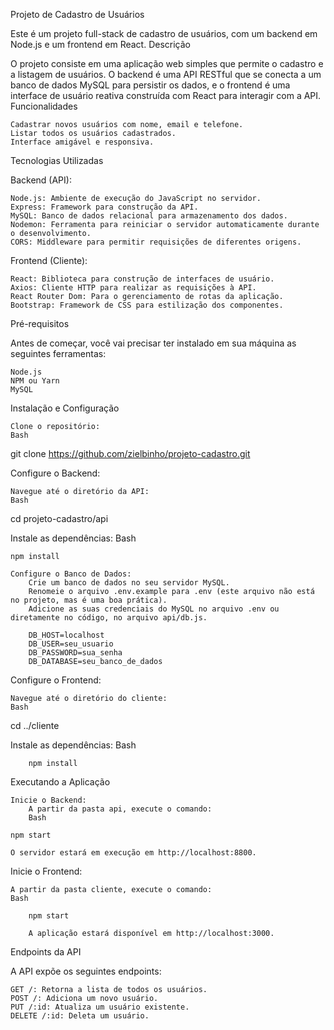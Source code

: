 Projeto de Cadastro de Usuários

Este é um projeto full-stack de cadastro de usuários, com um backend em Node.js e um frontend em React.
Descrição

O projeto consiste em uma aplicação web simples que permite o cadastro e a listagem de usuários. O backend é uma API RESTful que se conecta a um banco de dados MySQL para persistir os dados, e o frontend é uma interface de usuário reativa construída com React para interagir com a API.
Funcionalidades

    Cadastrar novos usuários com nome, email e telefone.
    Listar todos os usuários cadastrados.
    Interface amigável e responsiva.

Tecnologias Utilizadas

Backend (API):

    Node.js: Ambiente de execução do JavaScript no servidor.
    Express: Framework para construção da API.
    MySQL: Banco de dados relacional para armazenamento dos dados.
    Nodemon: Ferramenta para reiniciar o servidor automaticamente durante o desenvolvimento.
    CORS: Middleware para permitir requisições de diferentes origens.

Frontend (Cliente):

    React: Biblioteca para construção de interfaces de usuário.
    Axios: Cliente HTTP para realizar as requisições à API.
    React Router Dom: Para o gerenciamento de rotas da aplicação.
    Bootstrap: Framework de CSS para estilização dos componentes.

Pré-requisitos

Antes de começar, você vai precisar ter instalado em sua máquina as seguintes ferramentas:

    Node.js
    NPM ou Yarn
    MySQL

Instalação e Configuração

    Clone o repositório:
    Bash

git clone https://github.com/zielbinho/projeto-cadastro.git

Configure o Backend:

    Navegue até o diretório da API:
    Bash

cd projeto-cadastro/api

Instale as dependências:
Bash

    npm install

    Configure o Banco de Dados:
        Crie um banco de dados no seu servidor MySQL.
        Renomeie o arquivo .env.example para .env (este arquivo não está no projeto, mas é uma boa prática).
        Adicione as suas credenciais do MySQL no arquivo .env ou diretamente no código, no arquivo api/db.js.

        DB_HOST=localhost
        DB_USER=seu_usuario
        DB_PASSWORD=sua_senha
        DB_DATABASE=seu_banco_de_dados

Configure o Frontend:

    Navegue até o diretório do cliente:
    Bash

cd ../cliente

Instale as dependências:
Bash

        npm install

Executando a Aplicação

    Inicie o Backend:
        A partir da pasta api, execute o comando:
        Bash

    npm start

    O servidor estará em execução em http://localhost:8800.

Inicie o Frontend:

    A partir da pasta cliente, execute o comando:
    Bash

        npm start

        A aplicação estará disponível em http://localhost:3000.

Endpoints da API

A API expõe os seguintes endpoints:

    GET /: Retorna a lista de todos os usuários.
    POST /: Adiciona um novo usuário.
    PUT /:id: Atualiza um usuário existente.
    DELETE /:id: Deleta um usuário.

